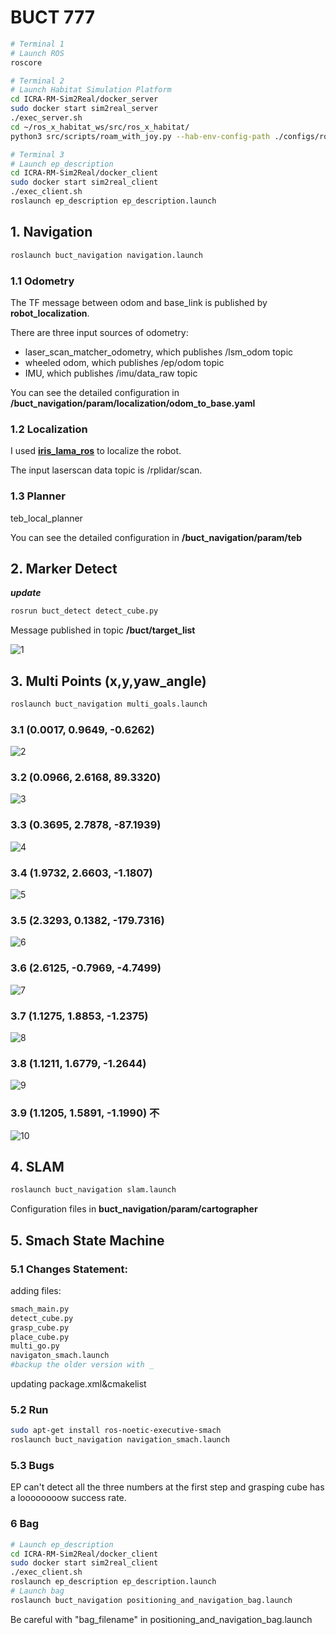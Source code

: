 # BUCT 777

```sh
# Terminal 1
# Launch ROS
roscore
```

```sh
# Terminal 2
# Launch Habitat Simulation Platform
cd ICRA-RM-Sim2Real/docker_server
sudo docker start sim2real_server
./exec_server.sh
cd ~/ros_x_habitat_ws/src/ros_x_habitat/
python3 src/scripts/roam_with_joy.py --hab-env-config-path ./configs/roam_configs/pointnav_rgbd_roam_mp3d_test_scenes.yaml
```

```sh
# Terminal 3
# Launch ep_description
cd ICRA-RM-Sim2Real/docker_client
sudo docker start sim2real_client
./exec_client.sh
roslaunch ep_description ep_description.launch
```

## 1. Navigation

```sh
roslaunch buct_navigation navigation.launch
```

### 1.1 Odometry

The TF message between odom and base_link is published by **robot_localization**.</br>

There are three input sources of odometry:</br>

* laser_scan_matcher_odometry, which publishes /lsm_odom topic
* wheeled odom, which publishes /ep/odom topic
* IMU, which publishes /imu/data_raw topic

You can see the detailed configuration in **/buct_navigation/param/localization/odom_to_base.yaml**

### 1.2 Localization

I used **[iris_lama_ros](https://github.com/iris-ua/iris_lama_ros)** to localize the robot.</br>

The input laserscan data topic is /rplidar/scan.</br>

### 1.3 Planner

teb_local_planner</br>

You can see the detailed configuration in **/buct_navigation/param/teb**</br>



## 2. Marker Detect

***update***

```sh
rosrun buct_detect detect_cube.py
```

Message published in topic **/buct/target_list**



![1](imgs/1.png)



## 3. Multi Points (x,y,yaw_angle)

```sh
roslaunch buct_navigation multi_goals.launch
```

### 3.1 (0.0017, 0.9649, -0.6262)

![2](imgs/2.png)

### 3.2 (0.0966, 2.6168, 89.3320)

![3](imgs/3.png)

### 3.3 (0.3695, 2.7878, -87.1939)

![4](imgs/4.png)

### 3.4 (1.9732, 2.6603, -1.1807)

![5](imgs/5.png)

### 3.5 (2.3293, 0.1382, -179.7316)

![6](imgs/6.png)

### 3.6 (2.6125, -0.7969, -4.7499)

![7](imgs/7.png)

### 3.7 (1.1275, 1.8853, -1.2375)

![8](imgs/8.png)

### 3.8 (1.1211, 1.6779, -1.2644)

![9](imgs/9.png)

### 3.9 (1.1205, 1.5891, -1.1990)               不

![10](imgs/10.png)



## 4. SLAM

```sh
roslaunch buct_navigation slam.launch
```

Configuration files in **buct_navigation/param/cartographer**

## 5. Smach State Machine
### 5.1 Changes Statement:
adding files: 
```sh
smach_main.py
detect_cube.py
grasp_cube.py
place_cube.py
multi_go.py
navigaton_smach.launch
#backup the older version with _ 
```
updating package.xml&cmakelist

### 5.2 Run
```sh
sudo apt-get install ros-noetic-executive-smach
roslaunch buct_navigation navigation_smach.launch
``` 
### 5.3 Bugs
EP can't detect all the three numbers at the first step and grasping cube has a loooooooow success rate.

### 6 Bag
```sh
# Launch ep_description
cd ICRA-RM-Sim2Real/docker_client
sudo docker start sim2real_client
./exec_client.sh
roslaunch ep_description ep_description.launch
# Launch bag
roslaunch buct_navigation positioning_and_navigation_bag.launch
```
Be careful with "bag_filename"  in  positioning_and_navigation_bag.launch

